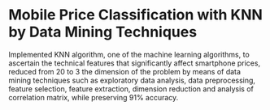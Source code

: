 # Mobile Price Classification with KNN by Data Mining Techniques

Implemented KNN algorithm, one of the machine learning algorithms, to ascertain the technical features that significantly affect smartphone prices, reduced from 20 to 3 the dimension of the problem by means of data mining techniques such as exploratory data analysis, data preprocessing, feature selection, feature extraction, dimension reduction and analysis of correlation matrix, while preserving 91% accuracy.
